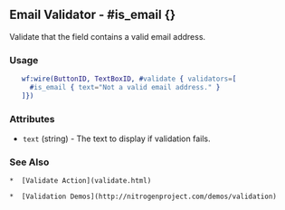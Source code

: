 

## Email Validator - #is_email {}

  Validate that the field contains a valid email address.

### Usage

```erlang
   wf:wire(ButtonID, TextBoxID, #validate { validators=[
     #is_email { text="Not a valid email address." }
   ]})

```

### Attributes

   * `text` (string) - The text to display if validation fails.

### See Also

	*  [Validate Action](validate.html)

	*  [Validation Demos](http://nitrogenproject.com/demos/validation)
